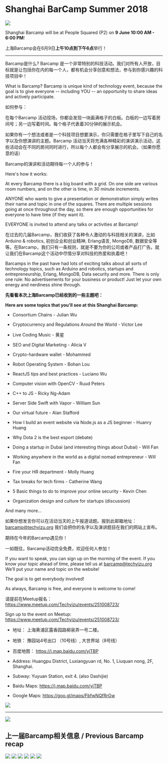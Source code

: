 # Shanghai BarCamp Summer 2018

<img class="hero_hidden" src="/events/images/IMG_1461.JPG" />

Shanghai Barcamp will be at People Squared (P2) on **9 June  10:00 AM - 6:00 PM**!

上海Barcamp会在6月9日**上午10点到下午6点**举行！

--------------------------------

Barcamp是什么? Barcamp 是一个非常特别的科技活动。我们对所有人开放，目标就是让包括你在内的每一个人，都有机会分享创意和想法，参与到你感兴趣的科技项目中！

What is Barcamp? Barcamp is unique kind of technology event, because the goal is to give everyone -- including YOU -- an opportunity to share ideas and actively participate.  

如何参与：

在每个Barcamp 活动现场，你都会发现一块画满格子的白板。白板的一边写着房间号；另一边写着时间。每个格子代表着30分钟的展示机会。

如果你有一个想法或者是一个科技项目想要演示，你只需要在格子里写下自己的名字以及你想演讲的主题。Barcamp 活动当天将充满各种精彩的演讲演示活动，这些活动会在不同的房间同时进行，所以每个人都会有分享展示的机会。（如果你愿意的话）

Barcamp的演讲和活动期待每一个人的参与！

Here's how it works:  

At every Barcamp there is a big board with a grid. On one side are various room numbers, and on the other is time, in 30 minute increments.  

ANYONE who wants to give a presentation or demonstration simply writes their name and topic in one of the squares. There are multiple sessions going at once throughout the day, so there are enough opportunities for everyone to have time (if they want it).  

EVERYONE is invited to attend any talks or activities at Barcamp!  

在过去的几届Barcamp，我们收获了各种令人激动的与科技相关的演讲，比如 Arduino & robotics, 初创企业和创业精神, Erlang语言, MongoDB, 数据安全等等。在Barcamp，我们只有一条规则，就是不要为你的公司或者产品打广告。就让我们在Barcamp这个活动中尽情分享对科技的热爱和执着吧！

Barcamps in the past have had lots of exciting talks about all sorts of technology topics, such as Arduino and robotics, startups and entrepreneurship, Erlang, MongoDB, Data security and more. There is only one rule: No advertisements for your business or product! Just let your own energy and nerdiness shine through. 

**先看看本次上海Barcamp已经收到的一些主题吧：**

**Here are some topics that you'll see at this Shanghai Barcamp:**

* Consortium Chains - Julian Wu

* Cryptocurrency and Regulations Around the World - Victor Lee

* Live Coding Music - 黄星

* SEO and Digital Marketing - Alicia V

* Crypto-hardware wallet - Mohammed 

* Robot Operating System - Bohan Lou

* ReactJS tips and best practices - Luciano Wu

* Computer vision with OpenCV - Ruud Peters

* C++ to JS - Ricky Ng-Adam

* Server Side Swift with Vapor - William Sun 

* Our virtual future - Alan Stafford

* How I build an event website via Node.js as a JS beginner - Huanry Huang

* Why Dota 2 is the best esport (debate)

* Doing a startup in Dubai (and interesting things about Dubai) - Will Fan

* Working anywhere in the world as a digital nomad entrepreneur - Will Fan

* Fire your HR department - Molly Huang

* Tax breaks for tech firms - Catherine Wang

* 5 Basic things to do to improve your online security - Kevin Chen

* Organization design and culture for startups (discussion)

And many more...


如果你想发言你可以在活动当天的上午报道话题。报到此邮箱地址：barcamp@techyizu.org 我们会把你的名字以及演讲题目在我们的网站上宣布。

期待在今年的Barcamp遇见你！

一如既往，Barcamp活动完全免费，欢迎任何人参加！

If you want to speak, you can sign up on the morning of the event.  If you know your topic ahead of time, please tell us at barcamp@techyizu.org We’ll put your name and topic on the website!

The goal is to get everybody involved!

As always, Barcamp is free, and everyone is welcome to come!

请提前在Meetup报名：https://www.meetup.com/Techyizu/events/251008723/

Sign up to the event on Meetup: https://www.meetup.com/Techyizu/events/251008723/

* 地址：  上海黄浦区露香园路柳泉弄一号二楼。
* 地铁：  豫园站4号出口 （10号线）, 大世界站（8号线）
* 百度地图： https://j.map.baidu.com/yjTBP

* Address:  Huangpu District, Luxiangyuan rd, No. 1, Liuquan nong, 2F,  Shanghai.
* Subway:  Yuyuan Station, exit 4.  (also Dashijie)
* Baidu Maps:  https://j.map.baidu.com/yjTBP
* Google Maps:  https://goo.gl/maps/FbfwNQfRrGw

![](/events/images/P2venue.png)

--------------------------------

![](/events/images/2018_summer_barcamp_sponsorsv2.png)

## 上一届Barcamp相关信息 / Previous Barcamp recap

![](/events/images/IMG_5535b-2-980x653.jpg)
![](/events/images/IMG_5520b-2-980x653.jpg)
![](/events/images/IMG_3619-2-980x653.jpg)
![](/events/images/IMG_3655-1-980x653.jpg)
![](/events/images/IMG_3641-980x653.jpg)
![](/events/images/IMG_3616-980x653.jpg)



